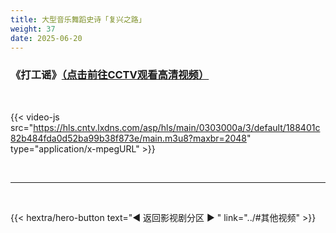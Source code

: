 ```yaml
---
title: 大型音乐舞蹈史诗「复兴之路」
weight: 37
date: 2025-06-20
---
```


### 《打工谣》[（点击前往CCTV观看高清视频）](https://tv.cctv.com/2011/01/20/VIDEqaYBYWI4st4kRdMFm1F2110111.shtml)

<br>

{{< video-js src="https://hls.cntv.lxdns.com/asp/hls/main/0303000a/3/default/188401c82b484fda0d52ba99b38f873e/main.m3u8?maxbr=2048" type="application/x-mpegURL" >}}




<br>
<hr>
<br>

{{< hextra/hero-button text="◀ 返回影视剧分区 ▶ " link="../#其他视频" >}}